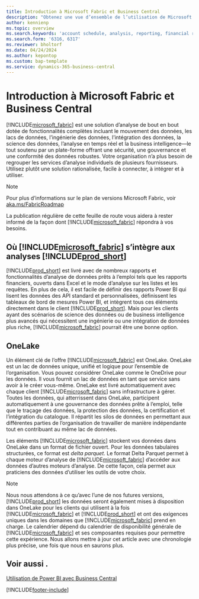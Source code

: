 ```yaml
---
title: Introduction à Microsoft Fabric et Business Central
description: "Obtenez une vue d’ensemble de l’utilisation de Microsoft Fabric pour obtenir des informations, des informations décisionnelles et des indicateurs de performance clés à partir de vos données Business\_Central."
author: kennienp
ms.topic: overview
ms.search.keywords: 'account schedule, analysis, reporting, financial report, business intelligence, KPI'
ms.search.form: '6316, 6317'
ms.reviewer: bholtorf
ms.date: 04/24/2024
ms.author: kepontop
ms.custom: bap-template
ms.service: dynamics-365-business-central
---
```

# Introduction à Microsoft Fabric et Business Central

[!INCLUDE[microsoft_fabric](includes/microsoft_fabric.md)] est une solution d’analyse de bout en bout dotée de fonctionnalités complètes incluant le mouvement des données, les lacs de données, l’ingénierie des données, l’intégration des données, la science des données, l’analyse en temps réel et la business intelligence&mdash;le tout soutenu par un plate-forme offrant une sécurité, une gouvernance et une conformité des données robustes. Votre organisation n’a plus besoin de regrouper les services d’analyse individuels de plusieurs fournisseurs. Utilisez plutôt une solution rationalisée, facile à connecter, à intégrer et à utiliser.

> [!NOTE]
> Pour plus d’informations sur le plan de versions Microsoft Fabric, voir [aka.ms/FabricRoadmap](https://aka.ms/FabricRoadmap)
> 
> La publication régulière de cette feuille de route vous aidera à rester informé de la façon dont [!INCLUDE[microsoft_fabric](includes/microsoft_fabric.md)] répondra à vos besoins.

## Où [!INCLUDE[microsoft_fabric](includes/microsoft_fabric.md)] s’intègre aux analyses [!INCLUDE[prod_short](includes/prod_short.md)]

[!INCLUDE[prod_short](includes/prod_short.md)] est livré avec de nombreux rapports et fonctionnalités d’analyse de données prêts à l’emploi tels que les rapports financiers, ouverts dans Excel et le mode d’analyse sur les listes et les requêtes. En plus de cela, il est facile de définir des rapports Power BI qui lisent les données des API standard et personnalisées, définissent les tableaux de bord de mesures Power BI, et intègrent tous ces éléments directement dans le client [!INCLUDE[prod_short](includes/prod_short.md)]. Mais pour les clients ayant des scénarios de science des données ou de business intelligence plus avancés qui nécessitent une ingénierie ou une intégration de données plus riche, [!INCLUDE[microsoft_fabric](includes/microsoft_fabric.md)] pourrait être une bonne option. 

## OneLake

Un élément clé de l’offre [!INCLUDE[microsoft_fabric](includes/microsoft_fabric.md)] est OneLake. OneLake est un lac de données unique, unifié et logique pour l’ensemble de l’organisation. Vous pouvez considérer OneLake comme le OneDrive pour les données. Il vous fournit un lac de données en tant que service sans avoir à le créer vous-même. OneLake est livré automatiquement avec chaque client [!INCLUDE[microsoft_fabric](includes/microsoft_fabric.md)] sans infrastructure à gérer. Toutes les données, qui atterrissent dans OneLake, participent automatiquement à une gouvernance des données prête à l’emploi, telle que le traçage des données, la protection des données, la certification et l’intégration du catalogue. Il répartit les silos de données en permettant aux différentes parties de l’organisation de travailler de manière indépendante tout en contribuant au même lac de données.

Les éléments [!INCLUDE[microsoft_fabric](includes/microsoft_fabric.md)] stockent vos données dans OneLake dans un format de fichier ouvert. Pour les données tabulaires structurées, ce format est *delta parquet*. Le format Delta Parquet permet à chaque moteur d’analyse de [!INCLUDE[microsoft_fabric](includes/microsoft_fabric.md)] d’accéder aux données d’autres moteurs d’analyse. De cette façon, cela permet aux praticiens des données d’utiliser les outils de votre choix.

> [!NOTE]
> Nous nous attendons à ce qu’avec l’une de nos futures versions, [!INCLUDE[prod_short](includes/prod_short.md)] les données seront également mises à disposition dans OneLake pour les clients qui utilisent à la fois [!INCLUDE[microsoft_fabric](includes/microsoft_fabric.md)] et [!INCLUDE[prod_short](includes/prod_short.md)] et ont des exigences uniques dans les domaines que [!INCLUDE[microsoft_fabric](includes/microsoft_fabric.md)] prend en charge. Le calendrier dépend du calendrier de disponibilité générale de [!INCLUDE[microsoft_fabric](includes/microsoft_fabric.md)] et ses composantes requises pour permettre cette expérience. Nous allons mettre à jour cet article avec une chronologie plus précise, une fois que nous en saurons plus.

## Voir aussi .
[Utilisation de Power BI avec Business Central](admin-powerbi.md)   

[!INCLUDE[footer-include](includes/footer-banner.md)]
